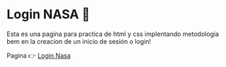 # Login NASA 🚀
Esta es una pagina para practica de html y css implentando metodologia bem en la creacion de un inicio de sesión o login! 

Pagina 👉 [Login Nasa](https://osegueda.github.io/Login-Nasa/index.html "Login Nasa Page")